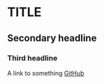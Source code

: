 TITLE
=====
	

Secondary headline
------------------

### Third headline

A link to something [GitHub](https://github.com/)